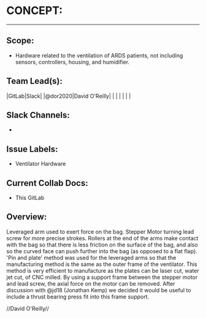 # CONCEPT:
---
## Scope:
- Hardware related to the ventilation of ARDS patients, not including sensors, controllers, housing, and humidifier.

## Team Lead(s):
|GitLab|Slack|
|@dor2020|David O'Reilly|
|  |  |
|  |  |

## Slack Channels:
-

## Issue Labels:
- Ventilator Hardware

## Current Collab Docs:
- This GitLab

## Overview:

Leveraged arm used to exert force on the bag.
Stepper Motor turning lead screw for more precise strokes.
Rollers at the end of the arms make contact with the bag so that there is less friction on the surface of the bag, and also so the curved face can push further into the bag (as opposed to a flat flap).
'Pin and plate' method was used for the leveraged arms so that the manufacturing method is the same as the outer frame of the ventilator. 
This method is very efficient to manufacture as the plates can be laser cut, water jet cut, of CNC milled.
By using a support frame between the stepper motor and lead screw, the axial force on the motor can be removed. After discussion with @jd18 (Jonathan Kemp) we decided it would be useful to include a thrust bearing press fit into this frame support.

//David O'Reilly//